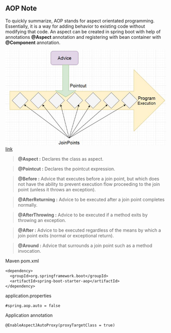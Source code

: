 AOP Note
---

To quickly summarize, AOP stands for aspect orientated programming. Essentially, it is a way for adding behavior to existing code without modifying that code.
An aspect can be created in spring boot with help of annotations **@Aspect** annotation and registering with bean container with **@Component** annotation.

![image](img.png)
[link](https://www.javainuse.com/spring/spring-boot-aop)

>**@Aspect :** Declares the class as aspect.

>**@Pointcut :** Declares the pointcut expression.
 
>**@Before :** Advice that executes before a join point, but which does not have the ability to prevent execution flow proceeding to the join point (unless it throws an exception).

>**@AfterReturning :** Advice to be executed after a join point completes normally.

>**@AfterThrowing :** Advice to be executed if a method exits by throwing an exception.

>**@After :** Advice to be executed regardless of the means by which a join point exits (normal or exceptional return).

>**@Around :** Advice that surrounds a join point such as a method invocation.

Maven pom.xml
```
<dependency>
  <groupId>org.springframework.boot</groupId>
  <artifactId>spring-boot-starter-aop</artifactId>
</dependency>
```
application.properties
```
#spring.aop.auto = false
```
Application annotation
```
@EnableAspectJAutoProxy(proxyTargetClass = true)
```